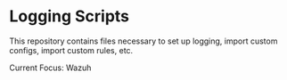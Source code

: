 # Logging Scripts

This repository contains files necessary to set up logging, import custom configs, import custom rules, etc.

Current Focus: Wazuh